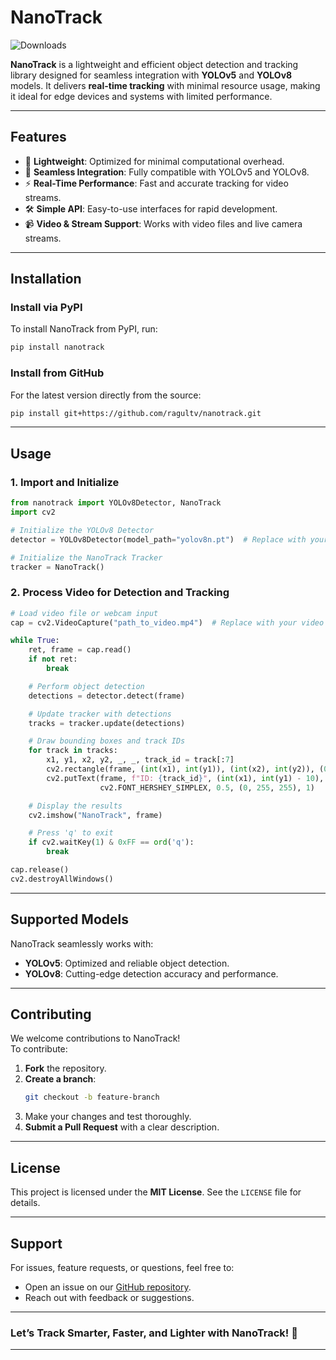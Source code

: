 # **NanoTrack**

![Downloads](https://static.pepy.tech/badge/nanotrack)

**NanoTrack** is a lightweight and efficient object detection and tracking library designed for seamless integration with **YOLOv5** and **YOLOv8** models. It delivers **real-time tracking** with minimal resource usage, making it ideal for edge devices and systems with limited performance.

---

## **Features**
- 🚀 **Lightweight**: Optimized for minimal computational overhead.  
- 🎯 **Seamless Integration**: Fully compatible with YOLOv5 and YOLOv8.  
- ⚡ **Real-Time Performance**: Fast and accurate tracking for video streams.  
- 🛠️ **Simple API**: Easy-to-use interfaces for rapid development.  
- 📹 **Video & Stream Support**: Works with video files and live camera streams.

---

## **Installation**

### **Install via PyPI**
To install NanoTrack from PyPI, run:
```bash
pip install nanotrack
```

### **Install from GitHub**
For the latest version directly from the source:
```bash
pip install git+https://github.com/ragultv/nanotrack.git
```

---

## **Usage**

### **1. Import and Initialize**
```python
from nanotrack import YOLOv8Detector, NanoTrack
import cv2

# Initialize the YOLOv8 Detector
detector = YOLOv8Detector(model_path="yolov8n.pt")  # Replace with your model path

# Initialize the NanoTrack Tracker
tracker = NanoTrack()
```

### **2. Process Video for Detection and Tracking**
```python
# Load video file or webcam input
cap = cv2.VideoCapture("path_to_video.mp4")  # Replace with your video file path

while True:
    ret, frame = cap.read()
    if not ret:
        break

    # Perform object detection
    detections = detector.detect(frame)

    # Update tracker with detections
    tracks = tracker.update(detections)

    # Draw bounding boxes and track IDs
    for track in tracks:
        x1, y1, x2, y2, _, _, track_id = track[:7]
        cv2.rectangle(frame, (int(x1), int(y1)), (int(x2), int(y2)), (0, 255, 0), 2)
        cv2.putText(frame, f"ID: {track_id}", (int(x1), int(y1) - 10),
                    cv2.FONT_HERSHEY_SIMPLEX, 0.5, (0, 255, 255), 1)

    # Display the results
    cv2.imshow("NanoTrack", frame)

    # Press 'q' to exit
    if cv2.waitKey(1) & 0xFF == ord('q'):
        break

cap.release()
cv2.destroyAllWindows()
```

---

## **Supported Models**
NanoTrack seamlessly works with:
- **YOLOv5**: Optimized and reliable object detection.  
- **YOLOv8**: Cutting-edge detection accuracy and performance.

---

## **Contributing**
We welcome contributions to NanoTrack!  
To contribute:  
1. **Fork** the repository.  
2. **Create a branch**:  
   ```bash
   git checkout -b feature-branch
   ```
3. Make your changes and test thoroughly.  
4. **Submit a Pull Request** with a clear description.  

---

## **License**
This project is licensed under the **MIT License**. See the `LICENSE` file for details.

---

## **Support**
For issues, feature requests, or questions, feel free to:  
- Open an issue on our [GitHub repository](https://github.com/ragultv/nanotrack).  
- Reach out with feedback or suggestions.

---

### **Let’s Track Smarter, Faster, and Lighter with NanoTrack!** 🚀

---

